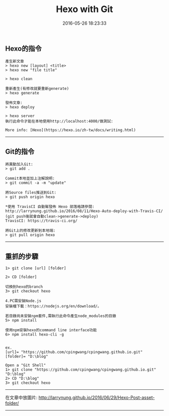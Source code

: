 ﻿---
title: Hexo with Git
date: 2016-05-26 18:23:33
tags:
---

Hexo的指令
---
    產生新文章
    > hexo new [layout] <title>
	> hexo new "file title"
	
    > hexo clean
    
	重新產生(有修改就要重新generate)
    > hexo generate
    
    發佈文章:
    > hexo deploy
    
    > hexo server
	執行此命令才能在本地使用http://localhost:4000/做測試:
    
    More info: [Hexo](https://hexo.io/zh-tw/docs/writing.html)
	
---
Git的指令
---
    將異動加入Git:
    > git add .
    
    Commit本地並加上注解說明:
    > git commit -a -m "update"
    
    將Source files推送到Git:
    > git push origin hexo
	
	*使用 TravisCI 自動幫發佈 Hexo 部落格請參閱:
	http://larrynung.github.io/2016/08/11/Hexo-Auto-deploy-with-Travis-CI/
	(git push後就會自動clean->generate->deploy)
	TravisCI: https://travis-ci.org/
	
	將Git上的修改更新到本地端:
    > git pull origin hexo
	
---
重抓的步驟
---   
	1> git clone [url] [folder]
	
    2> CD [folder]
	
	切換到hexo的branch
    3> git checkout hexo
	
    4.PC需安裝Node.js    
    安裝檔下載：https://nodejs.org/en/download/。

    若目錄尚未安裝npm套件,需執行此命令產生node_modules的目錄
    5> npm install
	
    使用npm安裝hexo的command line interface功能
    6> npm install hexo-cli -g
	
	
    ex.
    [url]= "https://github.com/cpingwang/cpingwang.github.io.git"
    [folder]= "D:\blog"
	
    Open a "Git Shell"
    1> git clone "https://github.com/cpingwang/cpingwang.github.io.git" "D:\blog"
    2> CD "D:\blog"
    3> git checkout hexo
	
---

在文章中放圖片: http://larrynung.github.io/2016/06/29/Hexo-Post-asset-folder/

---
